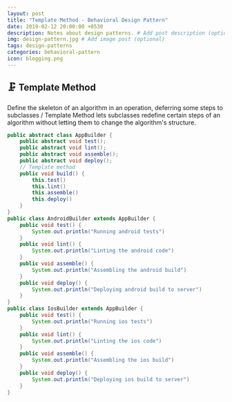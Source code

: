 ```yaml
---
layout: post
title: "Template Method - Behavioral Design Pattern"
date: 2019-02-12 20:00:00 +0530
description: Notes about design patterns. # Add post description (optional)
img: design-pattern.jpg # Add image post (optional)
tags: design-patterns
categories: behavioral-pattern
icon: blogging.png
---
```


🗜 Template Method
-------------------
Define the skeleton of an algorithm in an operation, deferring some steps to subclasses / Template Method lets subclasses redefine certain steps of an algorithm without letting them to change the algorithm's structure.

```java
public abstract class AppBuilder {
    public abstract void test();
    public abstract void lint();
    public abstract void assemble();
    public abstract void deploy();
    // Template method 
    public void build() {
        this.test()
        this.lint()
        this.assemble()
        this.deploy()
    }
}
public class AndroidBuilder extends AppBuilder {
    public void test() {
        System.out.println("Running android tests")
    }
    public void lint() {
        System.out.println("Linting the android code")
    }
    public void assemble() {
        System.out.println("Assembling the android build")
    }
    public void deploy() {
        System.out.println("Deploying android build to server")
    }
}
public class IosBuilder extends AppBuilder {
    public void test() {
        System.out.println("Running ios tests")
    }
    public void lint() {
        System.out.println("Linting the ios code")
    }
    public void assemble() {
        System.out.println("Assembling the ios build")
    }
    public void deploy() {
        System.out.println("Deploying ios build to server")
    }
}
```
